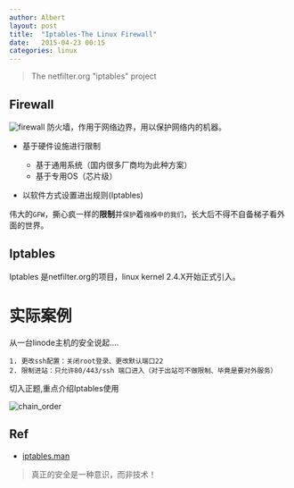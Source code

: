 ```yaml
---
author: Albert
layout: post
title:  "Iptables·The Linux Firewall"
date:   2015-04-23 00:15
categories: linux
---
```


> The netfilter.org "iptables" project 

Firewall
--------

![firewall](http://7xidkg.com1.z0.glb.clouddn.com/firewall.png)
防火墙，作用于网络边界，用以保护网络内的机器。

* 基于硬件设施进行限制
	* 基于通用系统（国内很多厂商均为此种方案）
	* 基于专用OS（芯片级）

* 以软件方式设置进出规则(Iptables)

伟大的`GFW`，撕心疯一样的**限制**并`保护`着`襁褓中的我们`，长大后不得不自备梯子看外面的世界。

Iptables
--------

Iptables 是netfilter.org的项目，linux kernel 2.4.X开始正式引入。

实际案例
========

从一台linode主机的安全说起....

```
1. 更改ssh配置：关闭root登录、更改默认端口22
2. 限制进站：只允许80/443/ssh 端口进入（对于出站可不做限制、毕竟是要对外服务）
```

切入正题,重点介绍Iptables使用

![chain_order](http://7xidkg.com1.z0.glb.clouddn.com/chain_order.png)

Ref
---

* [iptables.man](http://ipset.netfilter.org/iptables.man.html)

> 真正的安全是一种意识，而非技术！
